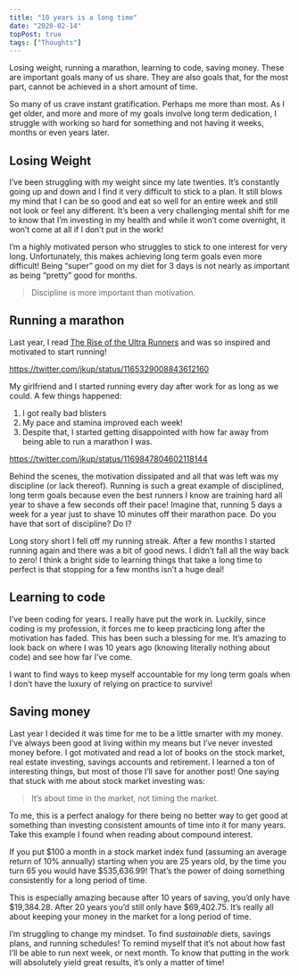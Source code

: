 ```yaml
---
title: "10 years is a long time"
date: "2020-02-14"
topPost: true
tags: ["Thoughts"]
---
```


Losing weight, running a marathon, learning to code, saving money. These are important goals many of us share. They are also goals that, for the most part, cannot be achieved in a short amount of time.

So many of us crave instant gratification. Perhaps me more than most. As I get older, and more and more of my goals involve long term dedication, I struggle with working so hard for something and not having it weeks, months or even years later.

## Losing Weight

I’ve been struggling with my weight since my late twenties. It’s constantly going up and down and I find it very difficult to stick to a plan. It still blows my mind that I can be so good and eat so well for an entire week and still not look or feel any different. It’s been a very challenging mental shift for me to know that I’m investing in my health and while it won’t come overnight, it won’t come at all if I don’t put in the work!

I’m a highly motivated person who struggles to stick to one interest for very long. Unfortunately, this makes achieving long term goals even more difficult! Being “super” good on my diet for 3 days is not nearly as important as being “pretty” good for months.

> Discipline is more important than motivation.

## Running a marathon

Last year, I read [The Rise of the Ultra Runners](https://www.amazon.com/Rise-Ultra-Runners-Journey-Endurance-ebook/dp/B07KGJ5NSM) and was so inspired and motivated to start running!

https://twitter.com/jkup/status/1165329008843612160

My girlfriend and I started running every day after work for as long as we could. A few things happened:

1. I got really bad blisters
1. My pace and stamina improved each week!
1. Despite that, I started getting disappointed with how far away from being able to run a marathon I was.

https://twitter.com/jkup/status/1169847804602118144

Behind the scenes, the motivation dissipated and all that was left was my discipline (or lack thereof). Running is such a great example of disciplined, long term goals because even the best runners I know are training hard all year to shave a few seconds off their pace! Imagine that, running 5 days a week for a year just to shave 10 minutes off their marathon pace. Do you have that sort of discipline? Do I?

Long story short I fell off my running streak. After a few months I started running again and there was a bit of good news. I didn’t fall all the way back to zero! I think a bright side to learning things that take a long time to perfect is that stopping for a few months isn’t a huge deal!

## Learning to code

I’ve been coding for years. I really have put the work in. Luckily, since coding is my profession, it forces me to keep practicing long after the motivation has faded. This has been such a blessing for me. It’s amazing to look back on where I was 10 years ago (knowing literally nothing about code) and see how far I’ve come.

I want to find ways to keep myself accountable for my long term goals when I don’t have the luxury of relying on practice to survive!

## Saving money

Last year I decided it was time for me to be a little smarter with my money. I’ve always been good at living within my means but I’ve never invested money before. I got motivated and read a lot of books on the stock market, real estate investing, savings accounts and retirement. I learned a ton of interesting things, but most of those I’ll save for another post! One saying that stuck with me about stock market investing was:

> It’s about time in the market, not timing the market.

To me, this is a perfect analogy for there being no better way to get good at something than investing consistent amounts of time into it for many years. Take this example I found when reading about compound interest.

If you put $100 a month in a stock market index fund (assuming an average return of 10% annually) starting when you are 25 years old, by the time you turn 65 you would have $535,636.99! That’s the power of doing something consistently for a long period of time.

This is especially amazing because after 10 years of saving, you’d only have $19,384.28. After 20 years you’d still only have $69,402.75. It’s really all about keeping your money in the market for a long period of time.

I’m struggling to change my mindset. To find _sustainable_ diets, savings plans, and running schedules! To remind myself that it’s not about how fast I’ll be able to run next week, or next month. To know that putting in the work will absolutely yield great results, it’s only a matter of time!
